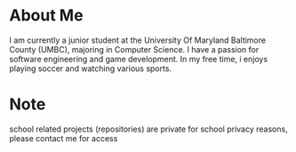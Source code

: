 # About Me
I am currently a junior student at the University Of Maryland Baltimore County (UMBC), majoring in Computer Science. 
I have a passion for software engineering and game development. 
In my free time, i enjoys playing soccer and watching various sports.

# Note
school related projects (repositories) are private for school privacy reasons, please contact me for access
